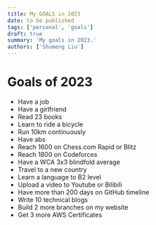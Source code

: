 ```yaml
---
title: My GOALS in 2023
date: to be published
tags: ['personal', 'goals']
draft: true
summary: 'My goals in 2023.'
authors: ['Shumeng Liu']
---
```


# Goals of 2023

- Have a job
- Have a girlfriend
- Read 23 books
- Learn to ride a bicycle
- Run 10km continuously
- Have abs
- Reach 1600 on Chess.com Rapid or Blitz
- Reach 1800 on Codeforces
- Have a WCA 3x3 blindfold average
- Travel to a new country
- Learn a language to B2 level
- Upload a video to Youtube or Bilibili
- Have more than 200 days on GitHub timeline
- Write 10 technical blogs
- Build 2 more branches on my website
- Get 3 more AWS Certificates
